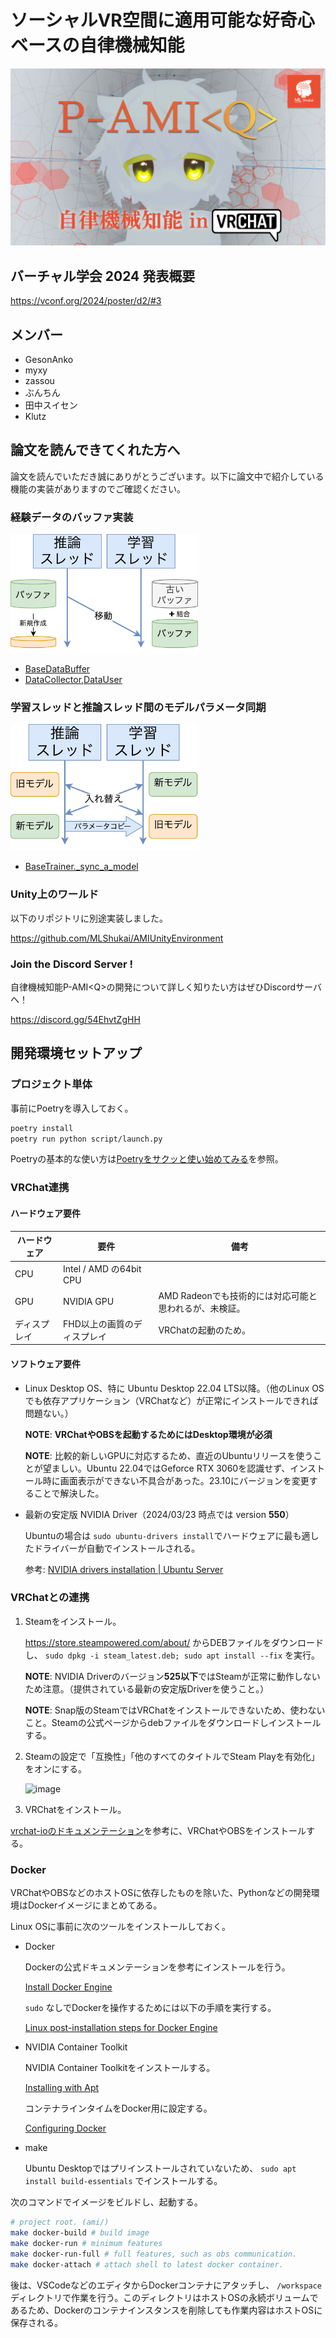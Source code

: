 # ソーシャルVR空間に適用可能な好奇心ベースの自律機械知能

![banner](/docs/images/banner.png)

## バーチャル学会 2024 発表概要

<https://vconf.org/2024/poster/d2/#3>

## メンバー

- GesonAnko
- myxy
- zassou
- ぶんちん
- 田中スイセン
- Klutz

## 論文を読んできてくれた方へ

論文を読んでいただき誠にありがとうございます。以下に論文中で紹介している機能の実装がありますのでご確認ください。

### 経験データのバッファ実装

<img src="docs/images/data_buffer_move.svg" width="300" alt=data_buffer_move>

- [BaseDataBuffer](/ami/data/buffers/base_data_buffer.py)
- [DataCollector,DataUser](/ami/data/interfaces.py)

### 学習スレッドと推論スレッド間のモデルパラメータ同期

<img src="docs/images/model_sync.svg" width="300" alt=model_sync>

- [BaseTrainer.\_sync_a_model](/ami/trainers/base_trainer.py#L192)

### Unity上のワールド

以下のリポジトリに別途実装しました。

<https://github.com/MLShukai/AMIUnityEnvironment>

### Join the Discord Server !

自律機械知能P-AMI\<Q>の開発について詳しく知りたい方はぜひDiscordサーバへ！

<https://discord.gg/54EhvtZgHH>

## 開発環境セットアップ

### プロジェクト単体

事前にPoetryを導入しておく。

```sh
poetry install
poetry run python script/launch.py
```

Poetryの基本的な使い方は[Poetryをサクッと使い始めてみる](https://qiita.com/ksato9700/items/b893cf1db83605898d8a)を参照。

### VRChat連携

<!-- ここにVRChat連携の図を貼る -->

#### ハードウェア要件

| ハードウェア | 要件                        | 備考                                                   |
| ------------ | --------------------------- | ------------------------------------------------------ |
| CPU          | Intel / AMD の64bit CPU     |                                                        |
| GPU          | NVIDIA GPU                  | AMD Radeonでも技術的には対応可能と思われるが、未検証。 |
| ディスプレイ | FHD以上の画質のディスプレイ | VRChatの起動のため。                                   |

#### ソフトウェア要件

- Linux Desktop OS、特に Ubuntu Desktop 22.04 LTS以降。（他のLinux OSでも依存アプリケーション（VRChatなど）が正常にインストールできれば問題ない。）

  **NOTE**: **VRChatやOBSを起動するためにはDesktop環境が必須**

  **NOTE**: 比較的新しいGPUに対応するため、直近のUbuntuリリースを使うことが望ましい。Ubuntu 22.04ではGeforce RTX 3060を認識せず、インストール時に画面表示ができない不具合があった。23.10にバージョンを変更することで解決した。

- 最新の安定版 NVIDIA Driver（2024/03/23 時点では version **550**）

  Ubuntuの場合は `sudo ubuntu-drivers install`でハードウェアに最も適したドライバーが自動でインストールされる。

  参考: [NVIDIA drivers installation | Ubuntu Server](https://ubuntu.com/server/docs/nvidia-drivers-installation)

### VRChatとの連携

1. Steamをインストール。

   <https://store.steampowered.com/about/> からDEBファイルをダウンロードし、 `sudo dpkg -i steam_latest.deb; sudo apt install --fix` を実行。

   **NOTE**: NVIDIA Driverのバージョン**525以下**ではSteamが正常に動作しないため注意。（提供されている最新の安定版Driverを使うこと。）

   **NOTE**: Snap版のSteamではVRChatをインストールできないため、使わないこと。Steamの公式ページからdebファイルをダウンロードしインストールする。

2. Steamの設定で「互換性」「他のすべてのタイトルでSteam Playを有効化」をオンにする。

   ![image](https://github.com/MLShukai/ami/assets/574575/c5d3d36f-fc28-44e0-87d6-e6c5113bb1b0)

3. VRChatをインストール。

[vrchat-ioのドキュメンテーション](https://github.com/Geson-anko/vrchat-io?tab=readme-ov-file#vrchat)を参考に、VRChatやOBSをインストールする。

### Docker

VRChatやOBSなどのホストOSに依存したものを除いた、Pythonなどの開発環境はDockerイメージにまとめてある。

Linux OSに事前に次のツールをインストールしておく。

- Docker

  Dockerの公式ドキュメンテーションを参考にインストールを行う。

  [Install Docker Engine](https://docs.docker.com/engine/install/)

  `sudo` なしでDockerを操作するためには以下の手順を実行する。

  [Linux post-installation steps for Docker Engine](https://docs.docker.com/engine/install/linux-postinstall/)

- NVIDIA Container Toolkit

  NVIDIA Container Toolkitをインストールする。

  [Installing with Apt](https://docs.nvidia.com/datacenter/cloud-native/container-toolkit/latest/install-guide.html#installing-with-apt)

  コンテナラインタイムをDocker用に設定する。

  [Configuring Docker](https://docs.nvidia.com/datacenter/cloud-native/container-toolkit/latest/install-guide.html#configuring-docker)

- make

  Ubuntu Desktopではプリインストールされていないため、 `sudo apt install build-essentials` でインストールする。

次のコマンドでイメージをビルドし、起動する。

```sh
# project root. (ami/)
make docker-build # build image
make docker-run # minimum features
make docker-run-full # full features, such as obs communication.
make docker-attach # attach shell to latest docker container.
```

後は、VSCodeなどのエディタからDockerコンテナにアタッチし、 `/workspace` ディレクトリで作業を行う。このディレクトリはホストOSの永続ボリュームであるため、Dockerのコンテナインスタンスを削除しても作業内容はホストOSに保存される。
